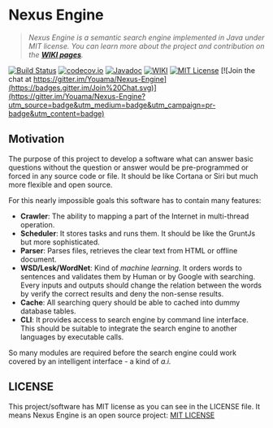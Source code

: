 # Nexus Engine

> *Nexus Engine is a semantic search engine implemented in Java under MIT license. You can learn more about the project and contribution on the [**WIKI pages**](https://github.com/Youama/Nexus-Engine/wiki).*

[![Build Status](https://travis-ci.org/Youama/Nexus-Engine.svg?branch=master)](https://travis-ci.org/Youama/Nexus-Engine) [![codecov.io](http://codecov.io/github/Youama/Nexus-Engine/coverage.svg?branch=master)](http://codecov.io/github/Youama/Nexus-Engine?branch=master)
[![Javadoc](https://img.shields.io/badge/docs-Javadoc-brightgreen.svg)](http://youama.github.io/nexus-engine-javadoc)
[![WIKI](https://img.shields.io/badge/WIKI-Git%20WIKI-33CCFF.svg)](https://github.com/Youama/Nexus-Engine/wiki)
[![MIT License](https://img.shields.io/badge/license-MIT-33CCFF.svg)](http://opensource.org/licenses/MIT)
[![Join the chat at https://gitter.im/Youama/Nexus-Engine](https://badges.gitter.im/Join%20Chat.svg)](https://gitter.im/Youama/Nexus-Engine?utm_source=badge&utm_medium=badge&utm_campaign=pr-badge&utm_content=badge)

## Motivation
The purpose of this project to develop a software what can answer basic questions without the question or answer would be pre-programmed or forced in any source code or file. It should be like Cortana or Siri but much more flexible and open source.

For this nearly impossible goals this software has to contain many features:
* **Crawler**: The ability to mapping a part of the Internet in multi-thread operation.
* **Scheduler**: It stores tasks and runs them. It should be like the GruntJs but more sophisticated.
* **Parser**: Parses files, retrieves the clear text from HTML or offline document.
* **WSD/Lesk/WordNet**: Kind of *machine learning*. It orders words to sentences and validates them by Human or by Google with searching. Every inputs and outputs should change the relation between the words by verify the correct results and deny the non-sense results.
* **Cache**: All searching query should be able to cached into dummy database tables.
* **CLI**: It provides access to search engine by command line interface. This should be suitable to integrate the search engine to another languages by executable calls.

So many modules are required before the search engine could work covered by an intelligent interface - a kind of *a.i.*

## LICENSE
This project/software has MIT license as you can see in the LICENSE file. It means Nexus Engine is an open source project: [MIT LICENSE](https://github.com/Youama/Nexus-Engine/blob/master/LICENSE)
